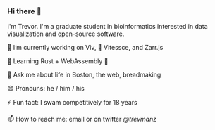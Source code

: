 ### Hi there 👋

I'm Trevor. I'm a graduate student in bioinformatics interested in data visualization and open-source software.

🔭 I’m currently working on Viv, 🚄 Vitessce, and Zarr.js

🌱 Learning Rust + WebAssembly 🦀

💬 Ask me about life in Boston, the web, breadmaking

😄 Pronouns: he / him / his

⚡ Fun fact: I swam competitively for 18 years

📫 How to reach me: email or on twitter _@trevmanz_

<!--
**manzt/manzt** is a ✨ _special_ ✨ repository because its `README.md` (this file) appears on your GitHub profile.

Here are some ideas to get you started:

- 🔭 I’m currently working on ...
- 🌱 I’m currently learning ...
- 👯 I’m looking to collaborate on ...
- 🤔 I’m looking for help with ...
- 💬 Ask me about ...
- 📫 How to reach me: ...
- 😄 Pronouns: ...
- ⚡ Fun fact: ...
-->
